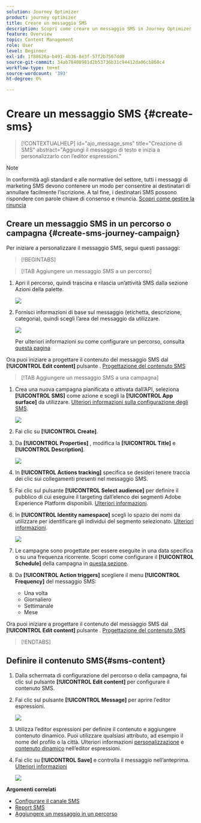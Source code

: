 ```yaml
---
solution: Journey Optimizer
product: journey optimizer
title: Creare un messaggio SMS
description: Scopri come creare un messaggio SMS in Journey Optimizer
feature: Overview
topic: Content Management
role: User
level: Beginner
exl-id: 1f88626a-b491-4b36-8e3f-57f2b7567dd0
source-git-commit: 34ab78408981d2b53736b31c94412da06cb860c4
workflow-type: tm+mt
source-wordcount: '393'
ht-degree: 0%

---
```


# Creare un messaggio SMS {#create-sms}

>[!CONTEXTUALHELP]
>id="ajo_message_sms"
>title="Creazione di SMS"
>abstract="Aggiungi il messaggio di testo e inizia a personalizzarlo con l’editor espressioni."

>[!NOTE]
>
>In conformità agli standard e alle normative del settore, tutti i messaggi di marketing SMS devono contenere un modo per consentire ai destinatari di annullare facilmente l’iscrizione. A tal fine, i destinatari SMS possono rispondere con parole chiave di consenso e rinuncia. [Scopri come gestire la rinuncia](../privacy/opt-out.md#sms-opt-out-management-sms-opt-out-management)

## Creare un messaggio SMS in un percorso o campagna {#create-sms-journey-campaign}

Per iniziare a personalizzare il messaggio SMS, segui questi passaggi:

>[!BEGINTABS]

>[!TAB Aggiungere un messaggio SMS a un percorso]

1. Apri il percorso, quindi trascina e rilascia un’attività SMS dalla sezione Azioni della palette.

   ![](assets/sms_create_1.png)

1. Fornisci informazioni di base sul messaggio (etichetta, descrizione, categoria), quindi scegli l’area del messaggio da utilizzare.

   ![](assets/sms_create_2.png)

   Per ulteriori informazioni su come configurare un percorso, consulta [questa pagina](../building-journeys/journey-gs.md)

Ora puoi iniziare a progettare il contenuto del messaggio SMS dal **[!UICONTROL Edit content]** pulsante . [Progettazione del contenuto SMS](#sms-content)

>[!TAB Aggiungere un messaggio SMS a una campagna]

1. Crea una nuova campagna pianificata o attivata dall’API, seleziona **[!UICONTROL SMS]** come azione e scegli la **[!UICONTROL App surface]** da utilizzare. [Ulteriori informazioni sulla configurazione degli SMS](sms-configuration.md).

   ![](assets/sms_create_3.png)

1. Fai clic su **[!UICONTROL Create]**.

1. Da **[!UICONTROL Properties]** , modifica la **[!UICONTROL Title]** e **[!UICONTROL Description]**.

   ![](assets/sms_create_4.png)

1. In **[!UICONTROL Actions tracking]** specifica se desideri tenere traccia dei clic sui collegamenti presenti nel messaggio SMS.

1. Fai clic sul pulsante **[!UICONTROL Select audience]** per definire il pubblico di cui eseguire il targeting dall’elenco dei segmenti Adobe Experience Platform disponibili. [Ulteriori informazioni](../segment/about-segments.md).

1. In **[!UICONTROL Identity namespace]** scegli lo spazio dei nomi da utilizzare per identificare gli individui del segmento selezionato. [Ulteriori informazioni](../event/about-creating.md#select-the-namespace).

   ![](assets/sms_create_5.png)

1. Le campagne sono progettate per essere eseguite in una data specifica o su una frequenza ricorrente. Scopri come configurare il **[!UICONTROL Schedule]** della campagna in [questa sezione](../campaigns/create-campaign.md#schedule).

1. Da **[!UICONTROL Action triggers]** scegliere il menu **[!UICONTROL Frequency]** del messaggio SMS:

   * Una volta
   * Giornaliero
   * Settimanale
   * Mese

Ora puoi iniziare a progettare il contenuto del messaggio SMS dal **[!UICONTROL Edit content]** pulsante . [Progettazione del contenuto SMS](#sms-content)

>[!ENDTABS]

## Definire il contenuto SMS{#sms-content}

1. Dalla schermata di configurazione del percorso o della campagna, fai clic sul pulsante **[!UICONTROL Edit content]** per configurare il contenuto SMS.

1. Fai clic sul pulsante **[!UICONTROL Message]** per aprire l’editor espressioni.

   ![](assets/sms-content.png)

1. Utilizza l’editor espressioni per definire il contenuto e aggiungere contenuto dinamico. Puoi utilizzare qualsiasi attributo, ad esempio il nome del profilo o la città. Ulteriori informazioni [personalizzazione](../personalization/personalize.md) e [contenuto dinamico](../personalization/get-started-dynamic-content.md) nell’editor espressioni.

1. Fai clic su **[!UICONTROL Save]** e controlla il messaggio nell’anteprima. [Ulteriori informazioni](send-sms.md)

   ![](assets/sms-content-preview.png)

**Argomenti correlati**

* [Configurare il canale SMS](sms-configuration.md)
* [Report SMS](../reports/journey-global-report.md#sms-global)
* [Aggiungere un messaggio in un percorso](../building-journeys/journeys-message.md)
